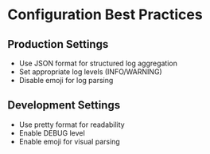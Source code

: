 # Configuration Best Practices

## Production Settings

- Use JSON format for structured log aggregation
- Set appropriate log levels (INFO/WARNING)
- Disable emoji for log parsing

## Development Settings

- Use pretty format for readability
- Enable DEBUG level
- Enable emoji for visual parsing
